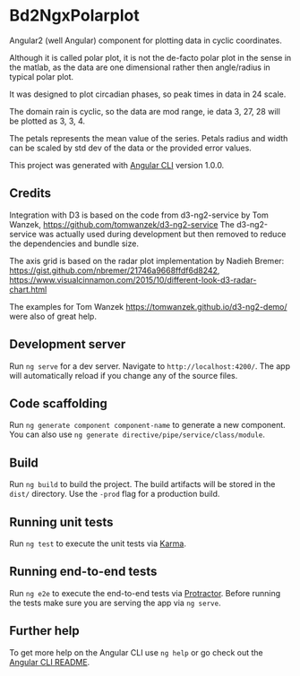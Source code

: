 # Bd2NgxPolarplot

Angular2 (well Angular) component for plotting data in cyclic coordinates.

Although it is called polar plot, it is not the de-facto polar plot in the sense in the matlab,
as the data are one dimensional rather then angle/radius in typical polar plot.

It was designed to plot circadian phases, so peak times in data in 24 scale.

The domain rain is cyclic, so the data are mod range, ie data 3, 27, 28 will be plotted
as 3, 3, 4.

The petals represents the mean value of the series. Petals radius and width can be scaled by std dev of the data or the provided error values.

This project was generated with [Angular CLI](https://github.com/angular/angular-cli) version 1.0.0.

## Credits

Integration with D3 is based on the code from d3-ng2-service
by Tom Wanzek, https://github.com/tomwanzek/d3-ng2-service
The d3-ng2-service was actually used during development but then removed to reduce the dependencies and bundle size.

The axis grid is based on the radar plot implementation by Nadieh Bremer: https://gist.github.com/nbremer/21746a9668ffdf6d8242, https://www.visualcinnamon.com/2015/10/different-look-d3-radar-chart.html

The examples for Tom Wanzek https://tomwanzek.github.io/d3-ng2-demo/ were also of great help.


## Development server

Run `ng serve` for a dev server. Navigate to `http://localhost:4200/`. The app will automatically reload if you change any of the source files.

## Code scaffolding

Run `ng generate component component-name` to generate a new component. You can also use `ng generate directive/pipe/service/class/module`.

## Build

Run `ng build` to build the project. The build artifacts will be stored in the `dist/` directory. Use the `-prod` flag for a production build.

## Running unit tests

Run `ng test` to execute the unit tests via [Karma](https://karma-runner.github.io).

## Running end-to-end tests

Run `ng e2e` to execute the end-to-end tests via [Protractor](http://www.protractortest.org/).
Before running the tests make sure you are serving the app via `ng serve`.

## Further help

To get more help on the Angular CLI use `ng help` or go check out the [Angular CLI README](https://github.com/angular/angular-cli/blob/master/README.md).
